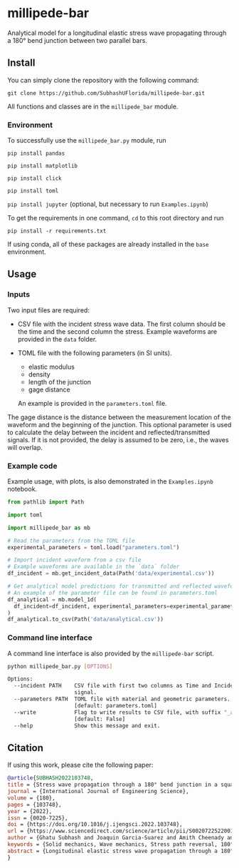 # millipede-bar
Analytical model for a longitudinal elastic stress wave propagating through a 180° bend junction between two parallel bars.

## Install
You can simply clone the repository with the following command:

```git clone https://github.com/SubhashUFlorida/millipede-bar.git```

All functions and classes are in the `millipede_bar` module.

### Environment
To successfully use the `millipede_bar.py` module, run 

`pip install pandas`

`pip install matplotlib`

`pip install click`

`pip install toml`

`pip install jupyter` (optional, but necessary to run `Examples.ipynb`)

To get the requirements in one command, `cd` to this root directory and run

`pip install -r requirements.txt`

If using conda, all of these packages are already installed in the `base` environment.

## Usage
### Inputs

Two input files are required:
- CSV file with the incident stress wave data. The first column should be the time and the second column the stress. Example waveforms are provided in the `data` folder.
- TOML file with the following parameters (in SI units). 
  - elastic modulus
  - density
  - length of the junction
  - gage distance

  An example is provided in the `parameters.toml` file.

The gage distance is the distance between the measurement location of the waveform and the beginning of the junction. This optional parameter is used to calculate the delay between the incident and reflected/transmitted signals. If it is not provided, the delay is assumed to be zero, i.e., the waves will overlap.

### Example code

Example usage, with plots, is also demonstrated in the `Examples.ipynb` notebook.

```python
from pathlib import Path

import toml

import millipede_bar as mb

# Read the parameters from the TOML file
experimental_parameters = toml.load("parameters.toml")

# Import incident waveform from a csv file
# Example waveforms are available in the `data` folder
df_incident = mb.get_incident_data(Path('data/experimental.csv'))

# Get analytical model predictions for transmitted and reflected waveforms
# An example of the parameter file can be found in parameters.toml
df_analytical = mb.model_1d(
  df_incident=df_incident, experimental_parameters=experimental_parameters
)
df_analytical.to_csv(Path('data/analytical.csv'))
```

### Command line interface
A command line interface is also provided by the `millipede-bar` script.

```bash
python millipede_bar.py [OPTIONS]

Options:
  --incident PATH    CSV file with first two columns as Time and Incident
                     signal.
  --parameters PATH  TOML file with material and geometric parameters.
                     [default: parameters.toml]
  --write            Flag to write results to CSV file, with suffix "_ana_1D"
                     [default: False]
  --help             Show this message and exit.
```

## Citation
If using this work, please cite the following paper:
```bibtex
@article{SUBHASH2022103748,
title = {Stress wave propagation through a 180° bend junction in a square cross-sectional bar},
journal = {International Journal of Engineering Science},
volume = {180},
pages = {103748},
year = {2022},
issn = {0020-7225},
doi = {https://doi.org/10.1016/j.ijengsci.2022.103748},
url = {https://www.sciencedirect.com/science/article/pii/S0020722522001136},
author = {Ghatu Subhash and Joaquin Garcia-Suarez and Amith Cheenady and Salil Bavdekar and Wilburn Whittington and Jean-Francois Molinari},
keywords = {Solid mechanics, Wave mechanics, Stress path reversal, 180° bend},
abstract = {Longitudinal elastic stress wave propagation through a 180° bend junction connecting two square bars is analyzed using analytical and numerical approaches and validated against experiments. The aim is to identify conditions under which the one-dimensional stress propagation principles can be applied to this geometry despite complete reversal of the stress wave path and study the mechanism of wave propagation through this geometry. By assuming the junction to move as a rigid body parallel to the input wave direction, the influence of the bend is analyzed for different pulse shapes and durations. For long duration stress pulses, the bend allows the stress wave to “flow” through the junction without distortion, whereas for short duration stress pulses, the wave undergoes significant dispersion. The junction behavior was further analyzed using finite element analysis and the results compared well with those of the analytical model. The wave motion through the junction results in asymmetric deformation of the junction, which generates flexural waves of different amplitudes in both the input and output bars. In general, stress pulses with constant peak amplitude and a smooth transition to the peak value suffer minimal dispersion as they traverse the junction. It is concluded that one-dimensional stress wave theory can be used to successfully model the propagation of long-duration longitudinal stress pulses around a 180° bend junction.}
}
```
